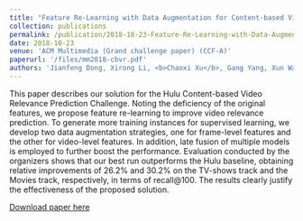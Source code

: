 ```yaml
---
title: "Feature Re-Learning with Data Augmentation for Content-based Video Recommendation"
collection: publications
permalink: /publication/2018-10-23-Feature-Re-Learning-with-Data-Augmentation-for-Content-based-Video-Recommendation
date: 2018-10-23
venue: 'ACM Multimedia (Grand challenge paper) (CCF-A)'
paperurl: '/files/mm2018-cbvr.pdf'
authors: 'Jianfeng Dong, Xirong Li, <b>Chaoxi Xu</b>, Gang Yang, Xun Wang (2018)'
---
```

This paper describes our solution for the Hulu Content-based Video Relevance Prediction Challenge. Noting the deficiency of the original features, we propose feature re-learning to improve video relevance prediction. To generate more training instances for supervised learning, we develop two data augmentation strategies, one for frame-level features and the other for video-level features. In addition, late fusion of multiple models is employed to further boost the performance. Evaluation conducted by the organizers shows that our best run outperforms the Hulu baseline, obtaining relative improvements of 26.2% and 30.2% on the TV-shows track and the Movies track, respectively, in terms of recall@100. The results clearly justify the effectiveness of the proposed solution.

[Download paper here](/files/mm2018-cbvr.pdf)
